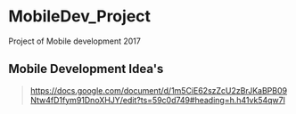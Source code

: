 # MobileDev_Project
Project of Mobile development 2017

## Mobile Development Idea's

> https://docs.google.com/document/d/1m5CiE62szZcU2zBrJKaBPB09Ntw4fD1fym91DnoXHJY/edit?ts=59c0d749#heading=h.h41vk54qw7l



